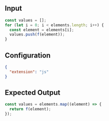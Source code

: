 
## Input
```javascript input
const values = [];
for (let i = 0; i < elements.length; i++) {
  const element = elements[i];
  values.push(f(element));
}
```

## Configuration
```json configuration
{
  "extension": "js"
}
```

## Expected Output
```javascript expected output
const values = elements.map((element) => {
  return f(element);
});
```
